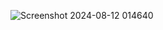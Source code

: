 ![Screenshot 2024-08-12 014640](https://github.com/user-attachments/assets/84b5c28d-c3d8-4a24-b2d0-492e4e72b39a)



